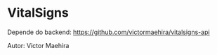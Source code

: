 # VitalSigns

Depende do backend:
https://github.com/victormaehira/vitalsigns-api

Autor: Victor Maehira


